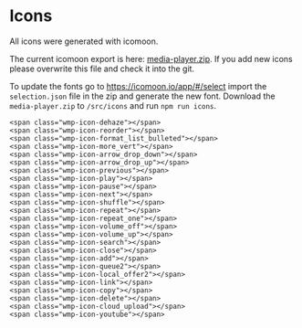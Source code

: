 Icons
=======

All icons were generated with icomoon.

The current icomoon export is here: <a href="../icons/media-player.zip">media-player.zip</a>. If you add new icons please overwrite this file and check it into the git.

To update the fonts go to https://icomoon.io/app/#/select import the `selection.json` file in the zip and generate the new font. Download the `media-player.zip` to `/src/icons` and run `npm run icons`.


```
<span class="wmp-icon-dehaze"></span>
<span class="wmp-icon-reorder"></span>
<span class="wmp-icon-format_list_bulleted"></span>
<span class="wmp-icon-more_vert"></span>
<span class="wmp-icon-arrow_drop_down"></span>
<span class="wmp-icon-arrow_drop_up"></span>
<span class="wmp-icon-previous"></span>
<span class="wmp-icon-play"></span>
<span class="wmp-icon-pause"></span>
<span class="wmp-icon-next"></span>
<span class="wmp-icon-shuffle"></span>
<span class="wmp-icon-repeat"></span>
<span class="wmp-icon-repeat_one"></span>
<span class="wmp-icon-volume_off"></span>
<span class="wmp-icon-volume_up"></span>
<span class="wmp-icon-search"></span>
<span class="wmp-icon-close"></span>
<span class="wmp-icon-add"></span>
<span class="wmp-icon-queue2"></span>
<span class="wmp-icon-local_offer2"></span>
<span class="wmp-icon-link"></span>
<span class="wmp-icon-copy"></span>
<span class="wmp-icon-delete"></span>
<span class="wmp-icon-cloud_upload"></span>
<span class="wmp-icon-youtube"></span>
```


